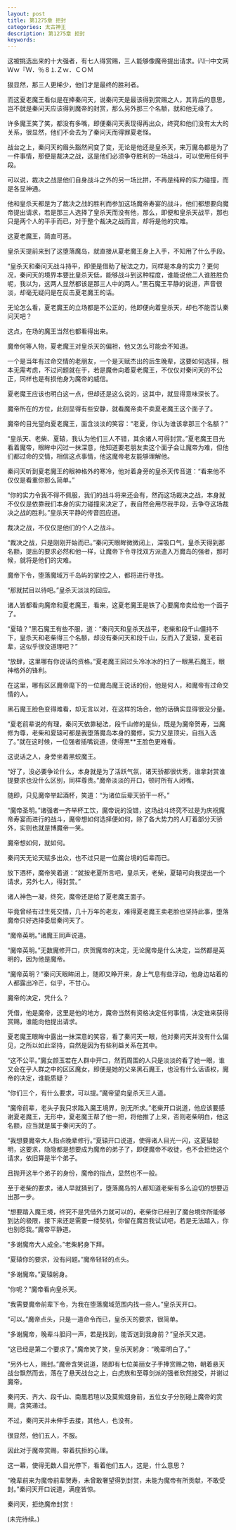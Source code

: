 ```yaml
---
layout: post
title: 第1275章 拒封
categories: 太古神王
description: 第1275章 拒封
keywords:
---
```


这被挑选出来的十大强者，有七人得赏赐，三人能够像魔帝提出请求。㈧㈠中文网Ｗｗ『Ｗ．％８⒈Ｚｗ．ＣＯＭ

狠显然，那三人更稀少，他们才是最终的胜利者。

而这夏老魔王看似是在捧秦问天，说秦问天是最该得到赏赐之人，其背后的意思，岂不就是秦问天应该得到魔帝的封赏，那么另外那三个名额，就和他无缘了。

许多魔王笑了笑，都没有多嘴，即便秦问天表现得再出众，终究和他们没有太大的关系，很显然，他们不会去为了秦问天而得罪夏老怪。

战台之上，秦问天的眉头豁然间变了变，无论是他还是皇杀天，来万魔岛都是为了一件事情，那便是裁决之战，这是他们必须争夺胜利的一场战斗，可以使用任何手段。

可以说，裁决之战是他们自身战斗之外的另一场比拼，不再是纯粹的实力碰撞，而是各显神通。

他和皇杀天都是为了裁决之战的胜利而参加这场魔帝寿宴的战斗，他们都想要向魔帝提出请求，若是那三人选择了皇杀天而没有他，那么，即便和皇杀天战平，那也只是两个人的平手而已，对于整个裁决之战而言，却将是他的灾难。

这夏老魔王，简直可恶。

皇杀天提前来到了这堕落魔岛，就直接从夏老魔王身上入手，不知用了什么手段。

“皇杀天和秦问天战斗持平，即便是借助了秘法之力，同样是本身的实力？更何况，秦问天的境界本要比皇杀天低，能够战斗到这种程度，谁能说他二人谁胜胜负呢，我以为，这两人显然都该是那三人中的两人。”黑石魔王平静的说道，声音很淡，却毫无疑问是在反击夏老魔王的话。

无论怎么看，夏老魔王的立场都是不公正的，他即便向着皇杀天，却也不能否认秦问天吧？

这点，在场的魔王当然也都看得出来。

魔帝何等人物，夏老魔王对皇杀天的偏袒，他又怎么可能会不知道。

一个是当年有过命交情的老朋友，一个是天赋杰出的后生晚辈，这要如何选择，根本无需考虑，不过问题就在于，若是魔帝向着夏老魔王，不仅仅对秦问天的不公正，同样也是有损他身为魔帝的威信。

夏老魔王应该也明白这一点，但却还是这么说的，这其中，就显得意味深长了。

魔帝所在的方位，此刻显得有些安静，就看魔帝卖不卖夏老魔王这个面子了。

魔帝的目光望向夏老魔王，面含淡淡的笑容：“老夏，你认为谁该拿那三个名额？”

“皇杀天、老柴、夏辕，我认为他们三人不错，其余诸人可得封赏。”夏老魔王目光看着魔帝，眼眸中闪过一抹深意，他知道要老朋友卖这个面子会让魔帝为难，但他们都过命的交情，相信这点事情，他这魔帝老友能够理解他。

秦问天听到夏老魔王的眼神格外的寒冷，他对着身旁的皇杀天传音道：“看来他不仅仅是看重你那么简单。”

“你的实力令我不得不佩服，我们的战斗将来还会有，然而这场裁决之战，本身就不仅仅是依靠我们本身的实力碰撞来决定了，我自然会用尽我手段，去争夺这场裁决之战的胜利。”皇杀天平静的传音回应道。

裁决之战，不仅仅是他们的个人之战斗。

“裁决之战，只是刚刚开始而已。”秦问天眼眸微微闭上，深吸口气，皇杀天得到那名额，提出的要求必然和他一样，让魔帝下令寻找双方派遣入万魔岛的强者，那时候，就将是他们的灾难。

魔帝下令，堕落魔域万千岛屿的掌控之人，都将进行寻找。

“那就拭目以待吧。”皇杀天淡淡的回应。

诸人皆都看向魔帝和夏老魔王，看来，这夏老魔王是铁了心要魔帝卖给他一个面子了。

“夏辕？”黑石魔王有些不服，道：“秦问天和皇杀天战平，老柴和段千山僵持不下，皇杀天和老柴得三个名额，却没有秦问天和段千山，反而入了夏辕，夏老前辈，这似乎很没道理吧？”

“放肆，这里哪有你说话的资格。”夏老魔王回过头冷冰冰的扫了一眼黑石魔王，眼神格外的锋利。

在这里，哪有区区魔帝麾下的一位魔岛魔王说话的份，他是何人，和魔帝有过命交情的人。

黑石魔王脸色变得难看，却无言以对，在这样的场合，他的话确实显得很没分量。

“夏老前辈说的有理，秦问天依靠秘法，段千山修的是仙，既是为魔帝贺寿，当魔修为尊，老柴和夏辕可都是我堕落魔岛本身的魔修，实力又是顶尖，自挡入选了。”就在这时候，一位强者插嘴说道，使得黑**王脸色更难看。

这说话之人，身旁坐着黑蛟魔王。

“好了，没必要争论什么，本身就是为了活跃气氛，诸天骄都很优秀，谁拿封赏谁提要求也没什么区别，同样尊贵。”魔帝淡淡的开口，顿时所有人闭嘴。

随即，只见魔帝举起酒杯，笑道：“为诸位后辈天骄干一杯。”

“魔帝圣明。”诸强者一齐举杯工饮，魔帝说的没错，这场战斗终究不过是为庆祝魔帝寿宴而进行的战斗，魔帝想如何选择便如何，除了各大势力的人盯着部分天骄外，实则也就是博魔帝一笑。

魔帝想如何，就如何。

秦问天无论天赋多出众，也不过只是一位魔台境的后辈而已。

放下酒杯，魔帝笑着道：“就按老夏所言吧，皇杀天，老柴，夏辕可向我提出一个请求，另外七人，得封赏。”

诸人神色一凝，终究，魔帝还是给了夏老魔王面子。

毕竟曾经有过生死交情，几十万年的老友，难得夏老魔王卖老脸也坚持此事，堕落魔帝只好选择委屈秦问天了。

“魔帝英明。”诸魔王同声说道。

“魔帝英明。”无数魔修开口，庆贺魔帝的决定，无论魔帝是什么决定，当然都是英明的，因为他是魔帝。

“魔帝英明？”秦问天眼眸闭上，随即又睁开来，身上气息有些浮动，他身边站着的人都露出冷芒，似乎，不甘心。

魔帝的决定，凭什么？

凭借，他是魔帝，这里是他的地方，魔帝当然有资格决定任何事情，决定谁来获得赏赐，谁能向他提出请求。

夏老魔王眼眸中露出一抹深意的笑容，看了秦问天一眼，他对秦问天并没有什么偏见，之所以如此坚持，自然是因为有些利益关系在其中。

“这不公平。”魔女颜玉若在人群中开口，然而周围的人只是淡淡的看了她一眼，谁又会在乎人群之中的区区魔女，即便是她的父亲黑石魔王，也没有什么话语权，魔帝的决定，谁能质疑？

“你们三个，有什么要求，可以提。”魔帝望向皇杀天三人道。

“魔帝前辈，老头子我只求踏入魔王境界，别无所求。”老柴开口说道，他应该要感谢夏老魔王，无形中，夏老魔王帮了他一把，将他推了上来，否则老柴明白，他这名额，应当就是属于秦问天的了。

“我想要魔帝大人指点晚辈修行。”夏辕开口说道，使得诸人目光一闪，这夏辕聪明，这要求，隐隐都是想要成为魔帝的弟子了，即便魔帝不收徒，也不会拒绝这个请求，依旧算是半个弟子。

且抛开这半个弟子的身份，魔帝的指点，显然也不一般。

至于老柴的要求，诸人早就猜到了，堕落魔岛的人都知道老柴有多么迫切的想要迈出那一步。

“想要踏入魔王境，终究不是凭借外力就可以的，老柴你已经到了魔台境你所能够到达的极限，接下来还是需要一缕契机，你留在魔宫我试试吧，若是无法踏入，你也别怨我。”魔帝平静道。

“多谢魔帝大人成全。”老柴躬身下拜。

“夏辕你的要求，没有问题。”魔帝轻轻的点头。

“多谢魔帝。”夏辕躬身。

“你呢？”魔帝看向皇杀天。

“我需要魔帝前辈下令，为我在堕落魔域范围内找一些人。”皇杀天开口。

“可以。”魔帝点头，只是一道命令而已，皇杀天的要求，很简单。

“多谢魔帝，晚辈斗胆问一声，若是找到，能否送到我身前？”皇杀天又道。

“这已经是第二个要求了。”魔帝笑了笑，皇杀天躬身：“晚辈明白了。”

“另外七人，赐封。”魔帝含笑说道，随即有七位美丽女子手捧赏赐之物，朝着悬天战台飘然而去，落在了悬天战台之上，白虎族和至尊剑派的强者欣然接受，并谢过魔帝。

秦问天、齐大、段千山、南凰若瑄以及莫紫烟身前，五位女子分别碰上魔帝的赏赐，含笑递过。

不过，秦问天并未伸手去接，其他人，也没有。

很显然，他们五人，不服。

因此对于魔帝赏赐，带着抗拒的心理。

这一幕，使得无数人目光停下，看着他们五人，这是，什么意思？

“晚辈前来为魔帝前辈贺寿，未曾敢奢望得到封赏，未能为魔帝有所贡献，不敢受封。”秦问天开口说道，满座皆惊。

秦问天，拒绝魔帝封赏！

(未完待续。)
